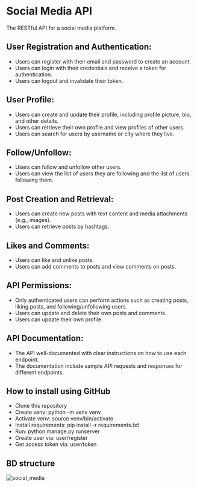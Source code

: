 # Social Media API

The RESTful API for a social media platform. 


## User Registration and Authentication:

- Users can register with their email and password to create an account.
- Users can login with their credentials and receive a token for authentication.
- Users can logout and invalidate their token.

## User Profile:
- Users can create and update their profile, including profile picture, bio, and other details.
- Users can retrieve their own profile and view profiles of other users.
- Users can search for users by username or city where they live.

## Follow/Unfollow:
- Users can follow and unfollow other users.
- Users can view the list of users they are following and the list of users following them.

## Post Creation and Retrieval:
- Users can create new posts with text content and media attachments (e.g., images).
- Users can retrieve posts by hashtags.

## Likes and Comments:
- Users can like and unlike posts. 
- Users can add comments to posts and view comments on posts.

## API Permissions:
- Only authenticated users can perform actions such as creating posts, liking posts, and following/unfollowing users.
- Users can update and delete their own posts and comments.
- Users can update their own profile.

## API Documentation:
- The API well-documented with clear instructions on how to use each endpoint.
- The documentation include sample API requests and responses for different endpoints.

## How to install using GitHub

- Clone this repository
- Create venv: python -m venv venv
- Activate venv: source venv/bin/activate
- Install requirements: pip install -r requirements.txt
- Run: python manage.py runserver
- Create user via: user/register
- Get access token via: user/token

## BD structure
![social_media](https://github.com/HalynaPetrova/social-media-api/assets/92261713/28cf588a-3243-4f36-97eb-6c96b603a617)
